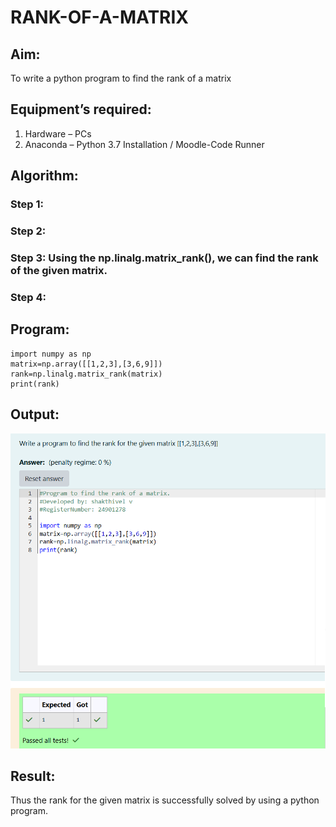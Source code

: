 # RANK-OF-A-MATRIX
## Aim:
To write a python program to find the rank of a matrix
## Equipment’s required:
1. 	Hardware – PCs
2. 	Anaconda – Python 3.7 Installation / Moodle-Code Runner
## Algorithm:
### Step 1: 
### Step 2: 
### Step 3: Using the np.linalg.matrix_rank(), we can find the rank of the given matrix.
### Step 4: 
## Program:
    import numpy as np
    matrix=np.array([[1,2,3],[3,6,9]])
    rank=np.linalg.matrix_rank(matrix)
    print(rank)
## Output:
![image 1](<Screenshot 2024-11-18 154911.png>)
## Result:
Thus the rank for the given matrix is successfully solved by  using a python program.

